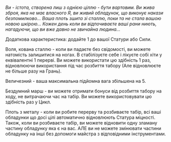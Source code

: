 *Ви - істота, створена лиш з однією ціллю - бути вартовим. Ви жива зброя, яка не має власного Я, ви живий обладунок, що виконує накази безпомилково... Ваша плоть зшита зі сталлю, поки та не стала вашою новою шкірою... Кожен день коли ви відпочиваєте ваші рани ниють, нагадуючи, що ви вже давно не звичайна людина...*

Додаткова характеристика: додайте 1 до вашої Статури або Сили.

Воля, кована сталлю - коли ви падаєте без свідомості, ви можете натомість залишитися на ногах.  В стабілізуєте себе і лікуєте собі хіти у еквівалентні 1 перерві. Ви можете використати цю здібність 1 раз, відновлюючи використання під час розбиття табору (Але відновлюєте не більше разу на Грань).

Величезний - ваша максимальна підйомна вага збільшена на 5.

Бездумний марш - ви можете отримати бонуси від розбиття табору на ходу, не витрачаючи час на табір. Ви можете використовувати цю здібність раз у Цикл.

Плоть з металу - коли ви робите перерву та розбиваєте табір, всі ваші обладунки що досі цілі автоматично відновлюють Статура міцності. Також, коли ви розбиваєте табір, ви можете відновити одну зламану частину обладунку яка є на вас. АЛЕ ви не можете змінювати частини обладунку на інші без допомоги майстра з відповідними інструментами.